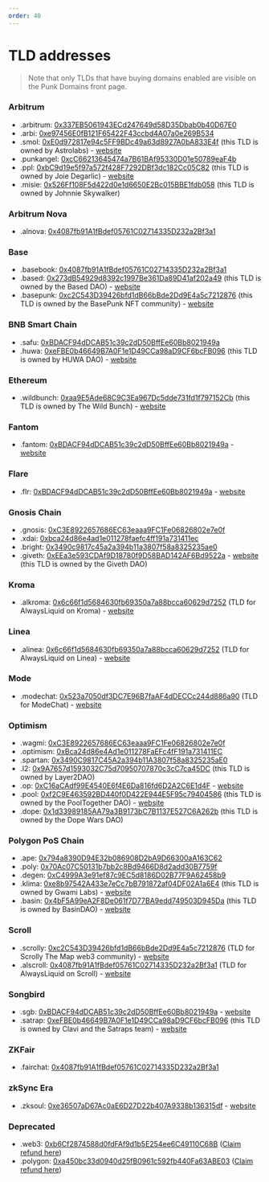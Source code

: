 ```yaml
---
order: 40
---
```


# TLD addresses

> Note that only TLDs that have buying domains enabled are visible on the Punk Domains front page.

### Arbitrum

- .arbitrum: [0x337EB5061943ECd247649d58D35Dbab0b40D67E0](https://arbiscan.io/token/0x337EB5061943ECd247649d58D35Dbab0b40D67E0)
- .arbi: [0xe97456E0fB121F65422F43ccbd4A07a0e269B534](https://arbiscan.io/token/0xe97456E0fB121F65422F43ccbd4A07a0e269B534)
- .smol: [0xE0d972817e94c5FF9BDc49a63d8927A0bA833E4f](https://arbiscan.io/token/0xE0d972817e94c5FF9BDc49a63d8927A0bA833E4f) (this TLD is owned by Astrolabs) - [website](https://smol.domains)
- .punkangel: [0xcC66213645474a7B61BAf95330D01e50789eaF4b](https://arbiscan.io/token/0xcC66213645474a7B61BAf95330D01e50789eaF4b)
- .ppl: [0xbC9d19e5f97a572f428F7292DBf3dc182Cc05C82](https://arbiscan.io/token/0xbC9d19e5f97a572f428F7292DBf3dc182Cc05C82) (this TLD is owned by Joie Degarlic) - [website](https://ppl.domains)
- .misie: [0x526Ff108F5d422d0e1d6650E2Bc015BBE1fdb058](https://arbiscan.io/token/0x526Ff108F5d422d0e1d6650E2Bc015BBE1fdb058) (this TLD is owned by Johnnie Skywalker)

### Arbitrum Nova

- .alnova: [0x4087fb91A1fBdef05761C02714335D232a2Bf3a1](https://nova.arbiscan.io/address/0x4087fb91A1fBdef05761C02714335D232a2Bf3a1)

### Base

- .basebook: [0x4087fb91A1fBdef05761C02714335D232a2Bf3a1](https://basescan.org/address/0x4087fb91A1fBdef05761C02714335D232a2Bf3a1)
- .based: [0x273dB54929d8392c1997Be361Da89D41af202a49](https://basescan.org/address/0x273dB54929d8392c1997Be361Da89D41af202a49) (this TLD is owned by the Based DAO) - [website](https://basednames.xyz/)
- .basepunk: [0xc2C543D39426bfd1dB66bBde2Dd9E4a5c7212876](https://basescan.org/address/0xc2C543D39426bfd1dB66bBde2Dd9E4a5c7212876) (this TLD is owned by the BasePunk NFT community) - [website](https://id.basepunk.xyz/)

### BNB Smart Chain

- .safu: [0xBDACF94dDCAB51c39c2dD50BffEe60Bb8021949a](https://bscscan.com/token/0xBDACF94dDCAB51c39c2dD50BffEe60Bb8021949a)
- .huwa: [0xeFBE0b46649B7A0F1e1D49CCa98aD9CF6bcFB096](https://bscscan.com/token/0xeFBE0b46649B7A0F1e1D49CCa98aD9CF6bcFB096) (this TLD is owned by HUWA DAO) - [website](https://punk.domains/#/partners/huwa)

### Ethereum

- .wildbunch: [0xaa9E5Ade68C9C3Ea967Dc5dde731fd1f797152Cb](https://etherscan.io/token/0xaa9E5Ade68C9C3Ea967Dc5dde731fd1f797152Cb) (this TLD is owned by The Wild Bunch) - [website](https://twb.punk.domains)

### Fantom

- .fantom: [0xBDACF94dDCAB51c39c2dD50BffEe60Bb8021949a](https://ftmscan.com/address/0xBDACF94dDCAB51c39c2dD50BffEe60Bb8021949a) - [website](https://fantomname.org)

### Flare

- .flr: [0xBDACF94dDCAB51c39c2dD50BffEe60Bb8021949a](https://flare-explorer.flare.network/address/0xBDACF94dDCAB51c39c2dD50BffEe60Bb8021949a) - [website](https://flr.domains)

### Gnosis Chain

- .gnosis: [0xC3E8922657686EC63eaaa9FC1Fe06826802e7e0f](https://blockscout.com/xdai/mainnet/token/0xC3E8922657686EC63eaaa9FC1Fe06826802e7e0f)
- .xdai: [0xbca24d86e4ad1e011278faefc4ff191a731411ec](https://blockscout.com/xdai/mainnet/token/0xbca24d86e4ad1e011278faefc4ff191a731411ec)
- .bright: [0x3490c9817c45a2a394b11a3807f58a8325235ae0](https://blockscout.com/xdai/mainnet/token/0x3490c9817c45a2a394b11a3807f58a8325235ae0)
- .giveth: [0xEEa3e593CDAf9D18780f9D58BAD142AF6Bd9522a](https://blockscout.com/xdai/mainnet/token/0xEEa3e593CDAf9D18780f9D58BAD142AF6Bd9522a) - [website](https://giveth.punk.domains) (this TLD is owned by the Giveth DAO)

### Kroma

- .alkroma: [0x6c66f1d5684630fb69350a7a88bcca60629d7252](https://blockscout.kroma.network/address/0x6c66f1d5684630fb69350a7a88bcca60629d7252) (TLD for AlwaysLiquid on Kroma) - [website](https://kroma.alwaysliquid.com)

### Linea

- .alinea: [0x6c66f1d5684630fb69350a7a88bcca60629d7252](https://lineascan.build/address/0x6c66f1d5684630fb69350a7a88bcca60629d7252) (TLD for AlwaysLiquid on Linea) - [website](https://linea.alwaysliquid.com)

### Mode

- .modechat: [0x523a7050df3DC7E96B7faAF4dDECCc244d886a90](https://explorer.mode.network/token/0x523a7050df3DC7E96B7faAF4dDECCc244d886a90) (TLD for ModeChat) - [website](https://modechat.xyz)

### Optimism

- .wagmi: [0xC3E8922657686EC63eaaa9FC1Fe06826802e7e0f](https://optimistic.etherscan.io/token/0xC3E8922657686EC63eaaa9FC1Fe06826802e7e0f)
- .optimism: [0xBca24d86e4Ad1e011278FaEFc4fF191a731411EC](https://optimistic.etherscan.io/token/0xBca24d86e4Ad1e011278FaEFc4fF191a731411EC)
- .spartan: [0x3490C9817C45A2a394b11A3807f58a8325235aE0](https://optimistic.etherscan.io/token/0x3490C9817C45A2a394b11A3807f58a8325235aE0)
- .l2: [0x9A7657d1593032C75d70950707870c3cC7ca45DC](https://optimistic.etherscan.io/token/0x9a7657d1593032c75d70950707870c3cc7ca45dc) (this TLD is owned by Layer2DAO)
- .op: [0xC16aCAdf99E4540E6f4E6Da816fd6D2A2C6E1d4F](https://optimistic.etherscan.io/token/0xC16aCAdf99E4540E6f4E6Da816fd6D2A2C6E1d4F) - [website](https://optimistic.domains)
- .pool: [0xf2C9E463592BD440f0D422E944E5F95c79404586](https://optimistic.etherscan.io/token/0xf2C9E463592BD440f0D422E944E5F95c79404586) (this TLD is owned by the PoolTogether DAO) - [website](https://names.pooly.me)
- .dope: [0x1d33989185AA79a3B9173bC7B1137E527C6A262b](https://optimistic.etherscan.io/token/0x1d33989185AA79a3B9173bC7B1137E527C6A262b) (this TLD is owned by the Dope Wars DAO)

### Polygon PoS Chain

- .ape: [0x794a8390D94E32b086908D2bA9D66300aA163C62](https://polygonscan.com/token/0x794a8390D94E32b086908D2bA9D66300aA163C62)
- .poly: [0x70Ac07C50131b7bb2c8Bd9466D8d2add30B7759f](https://polygonscan.com/token/0x70Ac07C50131b7bb2c8Bd9466D8d2add30B7759f)
- .degen: [0xC4999A3e91ef87c9EC5d8186D02B77F9A62458b9](https://polygonscan.com/token/0xC4999A3e91ef87c9EC5d8186D02B77F9A62458b9)
- .klima: [0xe8b97542A433e7eCc7bB791872af04DF02A1a6E4](https://polygonscan.com/token/0xe8b97542A433e7eCc7bB791872af04DF02A1a6E4) (this TLD is owned by Gwami Labs) - [website](https://www.kns.earth)
- .basin: [0x4bF5A99eA2F8De061f7D77BA9edd749503D945Da](https://polygonscan.com/token/0x4bF5A99eA2F8De061f7D77BA9edd749503D945Da) (this TLD is owned by BasinDAO) - [website](https://app.basin.global)

### Scroll

- .scrolly: [0xc2C543D39426bfd1dB66bBde2Dd9E4a5c7212876](https://scrollscan.com/address/0xc2C543D39426bfd1dB66bBde2Dd9E4a5c7212876) (TLD for Scrolly The Map web3 community) - [website](https://hub.scrolly.xyz)
- .alscroll: [0x4087fb91A1fBdef05761C02714335D232a2Bf3a1](https://scrollscan.com/address/0x4087fb91A1fBdef05761C02714335D232a2Bf3a1) (TLD for AlwaysLiquid on Scroll) - [website](https://scroll.alwaysliquid.com)

### Songbird

- .sgb: [0xBDACF94dDCAB51c39c2dD50BffEe60Bb8021949a](https://songbird-explorer.flare.network/address/0xBDACF94dDCAB51c39c2dD50BffEe60Bb8021949a) - [website](https://songbird.domains)
- .satrap: [0xeFBE0b46649B7A0F1e1D49CCa98aD9CF6bcFB096](https://songbird-explorer.flare.network/address/0xeFBE0b46649B7A0F1e1D49CCa98aD9CF6bcFB096) (this TLD is owned by Clavi and the Satraps team) - [website](https://id.satraps.io)

### ZKFair

- .fairchat: [0x4087fb91A1fBdef05761C02714335D232a2Bf3a1](https://scan.zkfair.io/address/0x4087fb91A1fBdef05761C02714335D232a2Bf3a1)

### zkSync Era

- .zksoul: [0xe36507aD67Ac0aE6D27D22b407A9338b136315df](https://era.zksync.network/address/0xe36507aD67Ac0aE6D27D22b407A9338b136315df) - [website](https://id.zkchat.net)

### Deprecated

- .web3: [0xb6Cf2874588d0fdFAf9d1b5E254ee6C49110C68B](https://polygonscan.com/token/0xb6Cf2874588d0fdFAf9d1b5E254ee6C49110C68B) ([Claim refund here](https://punk.domains/#/deprecate/web3))
- .polygon: [0xa450bc33d0940d25fB0961c592fb440Fa63ABE03](https://polygonscan.com/token/0xa450bc33d0940d25fB0961c592fb440Fa63ABE03) ([Claim refund here](https://punk.domains/#/deprecate/polygon))